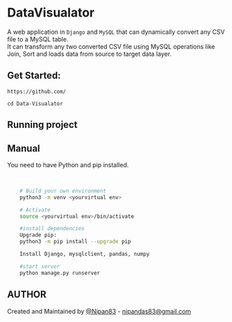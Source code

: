 # DataVisualator

A web application in `Django` and `MySQL` that can dynamically convert any CSV file to a MySQL table.
<br>
It can transform any two converted CSV file using MySQL operations like Join, Sort and loads data from source to target data layer.



## Get Started:


`https://github.com/`

`cd Data-Visualator`

## Running project

## Manual

You need to have Python and pip installed.

<br>

```sh
	# Build your own environment
	python3 -m venv <yourvirtual env>

	# Activate
	source <yourvirtual env>/bin/activate

	#install dependencies
	Upgrade pip:
	python3 -m pip install --upgrade pip

	Install Django, mysqlclient, pandas, numpy 

	#start server
	python manage.py runserver


```



## AUTHOR

Created and Maintained by [@Nipan83](https://github.com/Nipan83) - nipandas83@gmail.com

